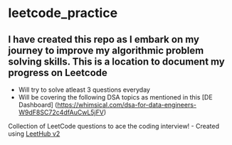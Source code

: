 # leetcode_practice

## I have created this repo as I embark on my journey to improve my algorithmic problem solving skills. This is a location to document my progress on Leetcode

- Will try to solve atleast 3 questions everyday
- Will be covering the following DSA topics as mentioned in this [DE Dashboard] (https://whimsical.com/dsa-for-data-engineers-W9dF8SC72c4dfAuCwL5jFV)

Collection of LeetCode questions to ace the coding interview! - Created using [LeetHub v2](https://github.com/arunbhardwaj/LeetHub-2.0)
